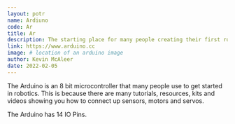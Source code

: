 ```yaml
---
layout: potr
name: Ardiuno
code: Ar
title: Ar
description: The starting place for many people creating their first robot.
link: https://www.arduino.cc
image: # location of an arduino image
author: Kevin McAleer
date: 2022-02-05
---
```


The Arduino is an 8 bit microcontroller that many people use to get started in robotics. This is because there are many tutorials, resources, kits and videos showing you how to connect up sensors, motors and servos.

The Arduino has 14 IO Pins.